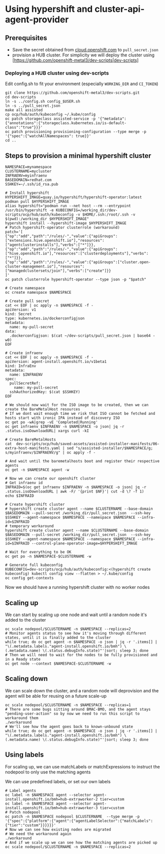 # Using hypershift and cluster-api-agent-provider

## Prerequisites
- Save the secret obtained from [cloud.openshift.com](https://cloud.redhat.com/openshift/install/pull-secret) to
`pull_secret.json`
- provision a HUB cluster. For simplicity we will deploy the cluster using [https://github.com/openshift-metal3/dev-scripts|dev-scripts]


### Deploying a HUB cluster using dev-scripts
Edit config.sh to fit your environment (especially `WORKING_DIR` and `CI_TOKEN`)
```
git clone https://github.com/openshift-metal3/dev-scripts.git
cd dev-scripts
ln -s ../config.sh config_$USER.sh
ln -s ../pull_secret.json
make all assisted
cp ocp/hub/auth/kubeconfig ~/.kube/config
oc patch storageclass assisted-service -p '{"metadata": {"annotations":{"storageclass.kubernetes.io/is-default-class":"true"}}}'
oc patch provisioning provisioning-configuration --type merge -p '{"spec":{"watchAllNamespaces": true}}'
cd ..
```

## Steps to provision a minimal hypershift cluster
```
NAMESPACE=mynamespace
CLUSTERNAME=mycluster
INFRAENV=myinfraenv
BASEDOMAIN=redhat.com
SSHKEY=~/.ssh/id_rsa.pub

# Install hypershift
HYPERSHIFT_IMAGE=quay.io/hypershift/hypershift-operator:latest
podman pull $HYPERSHIFT_IMAGE
alias hypershift="podman run --net host --rm --entrypoint /usr/bin/hypershift -e KUBECONFIG=/working_dir/dev-scripts/ocp/hub/auth/kubeconfig -v $HOME/.ssh:/root/.ssh -v $(pwd):/working_dir $HYPERSHIFT_IMAGE"
hypershift install --hypershift-image $HYPERSHIFT_IMAGE
# Patch hypershift-operator clusterrole (workaround)
patch='[
{"op":"add","path":"/rules/-","value":{"apiGroups":["extensions.hive.openshift.io"],"resources":["agentclusterinstalls"],"verbs":["*"]}},
{"op":"add","path":"/rules/-","value":{"apiGroups":["hive.openshift.io"],"resources":["clusterdeployments"],"verbs":["*"]}},
{"op":"add","path":"/rules/-","value":{"apiGroups":["cluster.open-cluster-management.io"],"resources":["managedclustersets/join"],"verbs":["create"]}}
]'
oc patch clusterrole hypershift-operator --type json -p "$patch"

# Create namespace
oc create namespace $NAMESPACE

# Create pull secret
cat << EOF | oc apply -n $NAMESPACE -f -
apiVersion: v1
kind: Secret
type: kubernetes.io/dockerconfigjson
metadata:
  name: my-pull-secret
data:
  .dockerconfigjson: $(cat ~/dev-scripts/pull_secret.json | base64 -w0)
EOF

# Create infraenv
cat << EOF | oc apply -n $NAMESPACE -f -
apiVersion: agent-install.openshift.io/v1beta1
kind: InfraEnv
metadata:
  name: $INFRAENV
spec:
  pullSecretRef:
    name: my-pull-secret
  sshAuthorizedKey: $(cat $SSHKEY)
EOF

# We should now wait for the ISO image to be created, then we can create the BareMetalHost resources
# If we dont wait enough time we risk that ISO cannot be fetched and hosts start with ironic IPA instead of discovery ISO
oc get po -wA|grep -vE 'Completed|Running'
oc get infraenv $INFRAENV -n $NAMESPACE -o json| jq -r .status.isoDownloadURL| xargs curl -kI

# Create BareMetalHosts
cat  dev-scripts/ocp/hub/saved-assets/assisted-installer-manifests/06-extra-host-manifests.yaml | sed "s/assisted-installer/$NAMESPACE/g; s/myinfraenv/$INFRAENV/g" | oc apply -f -

# And wait until the baremetalhosts boot and register their respective agents
oc get -n $NAMESPACE agent -w

# Now we can create our openshift cluster
# Get infraenv id
INFRAID=$(oc get infraenv $INFRAENV -n $NAMESPACE -o json| jq -r .status.isoDownloadURL | awk -F/ '{print $NF}'| cut -d \? -f 1)
echo $INFRAID

# Create hypershift cluster
# hypershift create cluster agent --name $CLUSTERNAME --base-domain $BASEDOMAIN --pull-secret /working_dir/pull_secret.json  --ssh-key $SSHKEY --agent-namespace $NAMESPACE --namespace $NAMESPACE --infra-id=$INFRAID
# temporary workaround
hypershift create cluster agent --name $CLUSTERNAME --base-domain $BASEDOMAIN --pull-secret /working_dir/pull_secret.json  --ssh-key $SSHKEY --agent-namespace $NAMESPACE --namespace $NAMESPACE --infra-id=$INFRAID --control-plane-operator-image=$HYPERSHIFT_IMAGE

# Wait for everything to be OK
oc get po -n $NAMESPACE-$CLUSTERNAME -w

# Generate full kubeconfig
KUBECONFIG=dev-scripts/ocp/hub/auth/kubeconfig:<(hypershift create kubeconfig) kubectl config view --flatten > ~/.kube/config
oc config get-contexts
```

Now we should have a running hypershift cluster with no worker nodes


## Scaling up
We can start by scaling up one node and wait until a random node it's added to the cluster

```
oc scale nodepool/$CLUSTERNAME -n $NAMESPACE --replicas=2
# Monitor agents status to see how it's moving through different states, until it is finally added to the cluster
while true; do oc get agent -n $NAMESPACE -o json | jq -r '.items[] | "\(.metadata.labels."agent-install.openshift.io/bmh") \(.metadata.name) \(.status.debugInfo.state)"'|sort; sleep 3; done
# Then we will need to wait for the nodes to be fully provisioned and in a Ready state
oc get node --context $NAMESPACE-$CLUSTERNAME -w
```

## Scaling down

We can scale down the cluster, and a random node will deprovision and the agent will be able for reusing on a future scale-up

```
oc scale nodepool/$CLUSTERNAME -n $NAMESPACE --replicas=1
# There are some bugs sitting around BMAC-BMO, and the agent stays "pending-user-action" so by now we need to run this script to workaround them
./workaround
# We'll see how the agent goes back to known-unbound state
while true; do oc get agent -n $NAMESPACE -o json | jq -r '.items[] | "\(.metadata.labels."agent-install.openshift.io/bmh") \(.metadata.name) \(.status.debugInfo.state)"'|sort; sleep 3; done
```

## Using labels
For scaling up, we can use matchLabels or matchExpressions to instruct the nodepool to only use the matching agents

We can use predefined labels, or set our own labels

```
# Label agents
oc label -n $NAMESPACE agent --selector agent-install.openshift.io/bmh=hub-extraworker-2 tier=custom
oc label -n $NAMESPACE agent --selector agent-install.openshift.io/bmh=hub-extraworker-3 tier=custom
# Patch nodepool
oc patch -n $NAMESPACE nodepool $CLUSTERNAME  --type merge -p '{"spec":{"platform":{"agent":{"agentLabelSelector":{"matchLabels":{"tier":"custom"}}}}}}'
# Now we can see how existing nodes are migrated
# We need the workaround again
./workaround
# And if we scale up we can see how the matching agents are picked up
oc scale nodepool/$CLUSTERNAME -n $NAMESPACE --replicas=2
```
